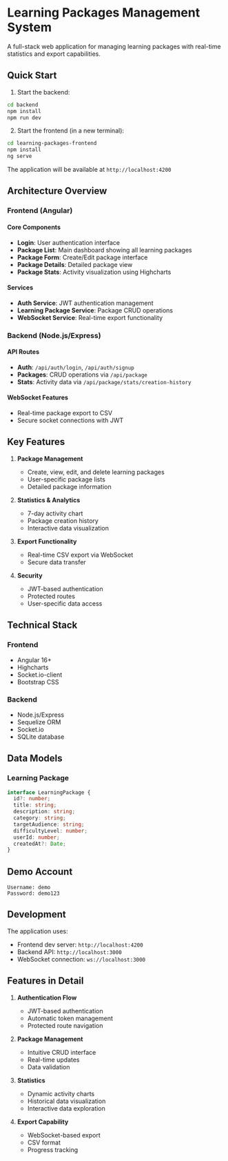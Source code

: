 # Learning Packages Management System

A full-stack web application for managing learning packages with real-time statistics and export capabilities.

## Quick Start

1. Start the backend:
```bash
cd backend
npm install
npm run dev
```

2. Start the frontend (in a new terminal):
```bash
cd learning-packages-frontend
npm install
ng serve
```

The application will be available at `http://localhost:4200`

## Architecture Overview

### Frontend (Angular)

#### Core Components
- **Login**: User authentication interface
- **Package List**: Main dashboard showing all learning packages
- **Package Form**: Create/Edit package interface
- **Package Details**: Detailed package view
- **Package Stats**: Activity visualization using Highcharts

#### Services
- **Auth Service**: JWT authentication management
- **Learning Package Service**: Package CRUD operations
- **WebSocket Service**: Real-time export functionality

### Backend (Node.js/Express)

#### API Routes
- **Auth**: `/api/auth/login`, `/api/auth/signup`
- **Packages**: CRUD operations via `/api/package`
- **Stats**: Activity data via `/api/package/stats/creation-history`

#### WebSocket Features
- Real-time package export to CSV
- Secure socket connections with JWT

## Key Features

1. **Package Management**
   - Create, view, edit, and delete learning packages
   - User-specific package lists
   - Detailed package information

2. **Statistics & Analytics**
   - 7-day activity chart
   - Package creation history
   - Interactive data visualization

3. **Export Functionality**
   - Real-time CSV export via WebSocket
   - Secure data transfer

4. **Security**
   - JWT-based authentication
   - Protected routes
   - User-specific data access

## Technical Stack

### Frontend
- Angular 16+
- Highcharts
- Socket.io-client
- Bootstrap CSS

### Backend
- Node.js/Express
- Sequelize ORM
- Socket.io
- SQLite database

## Data Models

### Learning Package
```typescript
interface LearningPackage {
  id?: number;
  title: string;
  description: string;
  category: string;
  targetAudience: string;
  difficultyLevel: number;
  userId: number;
  createdAt?: Date;
}
```

## Demo Account
```
Username: demo
Password: demo123
```

## Development

The application uses:
- Frontend dev server: `http://localhost:4200`
- Backend API: `http://localhost:3000`
- WebSocket connection: `ws://localhost:3000`

## Features in Detail

1. **Authentication Flow**
   - JWT-based authentication
   - Automatic token management
   - Protected route navigation

2. **Package Management**
   - Intuitive CRUD interface
   - Real-time updates
   - Data validation

3. **Statistics**
   - Dynamic activity charts
   - Historical data visualization
   - Interactive data exploration

4. **Export Capability**
   - WebSocket-based export
   - CSV format
   - Progress tracking

